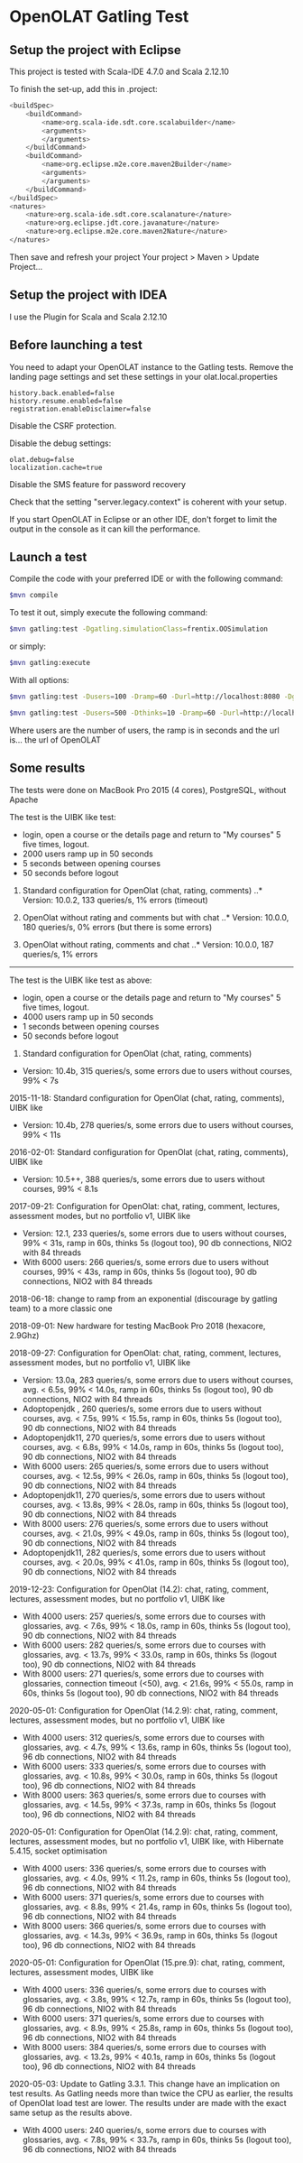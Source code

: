 # OpenOLAT Gatling Test


## Setup the project with Eclipse

This project is tested with Scala-IDE 4.7.0 and Scala 2.12.10

To finish the set-up, add this in .project:

```bash
<buildSpec>
	<buildCommand>
		<name>org.scala-ide.sdt.core.scalabuilder</name>
		<arguments>
		</arguments>
	</buildCommand>
	<buildCommand>
		<name>org.eclipse.m2e.core.maven2Builder</name>
		<arguments>
		</arguments>
	</buildCommand>
</buildSpec>
<natures>
	<nature>org.scala-ide.sdt.core.scalanature</nature>
	<nature>org.eclipse.jdt.core.javanature</nature>
	<nature>org.eclipse.m2e.core.maven2Nature</nature>
</natures> 
```
	
Then save and refresh your project Your project > Maven > Update Project...

## Setup the project with IDEA

I use the Plugin for Scala and Scala 2.12.10

## Before launching a test

You need to adapt your OpenOLAT instance to the Gatling tests. Remove the landing page
settings and set these settings in your olat.local.properties

```
history.back.enabled=false
history.resume.enabled=false
registration.enableDisclaimer=false
```

Disable the CSRF protection.

Disable the debug settings:

```
olat.debug=false
localization.cache=true
```

Disable the SMS feature for password recovery

Check that the setting "server.legacy.context" is coherent with your setup.

If you start OpenOLAT in Eclipse or an other IDE, don't forget to limit the 
output in the console as it can kill the performance.

## Launch a test

Compile the code with your preferred IDE or with the following command:

```bash
$mvn compile
```

To test it out, simply execute the following command:

```bash
$mvn gatling:test -Dgatling.simulationClass=frentix.OOSimulation
```

or simply:

```bash
$mvn gatling:execute
```

With all options:

```bash
$mvn gatling:test -Dusers=100 -Dramp=60 -Durl=http://localhost:8080 -Dgatling.simulationClass=frentix.OOSimulation
```

```bash
$mvn gatling:test -Dusers=500 -Dthinks=10 -Dramp=60 -Durl=http://localhost:8081 -Dgatling.simulationClass=frentix.QTI21Simulation
```

Where users are the number of users, the ramp is in seconds and the url is... the url of OpenOLAT

## Some results

The tests were done  on MacBook Pro 2015 (4 cores), PostgreSQL, without Apache

The test is the UIBK like test:
- login, open a course or the details page and return to "My courses" 5 five times, logout.
- 2000 users ramp up in 50 seconds
- 5 seconds between opening courses
- 50 seconds before logout

1. Standard configuration for OpenOlat (chat, rating, comments)
..* Version: 10.0.2, 133 queries/s, 1% errors (timeout)

2. OpenOlat without rating and comments but with chat
..* Version: 10.0.0, 180 queries/s, 0% errors (but there is some errors)
   
3. OpenOlat without rating, comments and chat
..* Version: 10.0.0, 187 queries/s, 1% errors

--------------------------------------------------

The test is the UIBK like test as above:
- login, open a course or the details page and return to "My courses" 5 five times, logout.
- 4000 users ramp up in 50 seconds
- 1 seconds between opening courses
- 50 seconds before logout

1. Standard configuration for OpenOlat (chat, rating, comments)
- Version: 10.4b, 315 queries/s, some errors due to users without courses, 99% < 7s
   

2015-11-18: Standard configuration for OpenOlat (chat, rating, comments), UIBK like
- Version: 10.4b, 278 queries/s, some errors due to users without courses, 99% < 11s
   
2016-02-01: Standard configuration for OpenOlat (chat, rating, comments), UIBK like
- Version: 10.5++, 388 queries/s, some errors due to users without courses, 99% < 8.1s
 
2017-09-21: Configuration for OpenOlat: chat, rating, comment, lectures, assessment modes, but no portfolio v1, UIBK like
- Version: 12.1, 233 queries/s, some errors due to users without courses, 99% < 31s, ramp in 60s, thinks 5s (logout too), 90 db connections, NIO2 with 84 threads
- With 6000 users: 266 queries/s, some errors due to users without courses, 99% < 43s, ramp in 60s, thinks 5s (logout too), 90 db connections, NIO2 with 84 threads
   
2018-06-18: change to ramp from an exponential (discourage by gatling team) to a more classic one

2018-09-01: New hardware for testing MacBook Pro 2018 (hexacore, 2.9Ghz)

2018-09-27: Configuration for OpenOlat: chat, rating, comment, lectures, assessment modes, but no portfolio v1, UIBK like
- Version: 13.0a,  283 queries/s, some errors due to users without courses, avg. <  6.5s, 99% < 14.0s, ramp in 60s, thinks 5s (logout too), 90 db connections, NIO2 with 84 threads
- Adoptopenjdk  ,  260 queries/s, some errors due to users without courses, avg. <  7.5s, 99% < 15.5s, ramp in 60s, thinks 5s (logout too), 90 db connections, NIO2 with 84 threads
- Adoptopenjdk11,  270 queries/s, some errors due to users without courses, avg. <  6.8s, 99% < 14.0s, ramp in 60s, thinks 5s (logout too), 90 db connections, NIO2 with 84 threads
- With 6000 users: 265 queries/s, some errors due to users without courses, avg. < 12.5s, 99% < 26.0s, ramp in 60s, thinks 5s (logout too), 90 db connections, NIO2 with 84 threads
- Adoptopenjdk11,  270 queries/s, some errors due to users without courses, avg. < 13.8s, 99% < 28.0s, ramp in 60s, thinks 5s (logout too), 90 db connections, NIO2 with 84 threads
- With 8000 users: 276 queries/s, some errors due to users without courses, avg. < 21.0s, 99% < 49.0s, ramp in 60s, thinks 5s (logout too), 90 db connections, NIO2 with 84 threads
- Adoptopenjdk11,  282 queries/s, some errors due to users without courses, avg. < 20.0s, 99% < 41.0s, ramp in 60s, thinks 5s (logout too), 90 db connections, NIO2 with 84 threads

2019-12-23: Configuration for OpenOlat (14.2): chat, rating, comment, lectures, assessment modes, but no portfolio v1, UIBK like
- With 4000 users: 257 queries/s, some errors due to courses with glossaries, avg. < 7.6s, 99% < 18.0s, ramp in 60s, thinks 5s (logout too), 90 db connections, NIO2 with 84 threads
- With 6000 users: 282 queries/s, some errors due to courses with glossaries, avg. < 13.7s, 99% < 33.0s, ramp in 60s, thinks 5s (logout too), 90 db connections, NIO2 with 84 threads
- With 8000 users: 271 queries/s, some errors due to courses with glossaries, connection timeout (<50), avg. < 21.6s, 99% < 55.0s, ramp in 60s, thinks 5s (logout too), 90 db connections, NIO2 with 84 threads

2020-05-01: Configuration for OpenOlat (14.2.9): chat, rating, comment, lectures, assessment modes, but no portfolio v1, UIBK like
- With 4000 users: 312 queries/s, some errors due to courses with glossaries, avg. < 4.7s, 99% < 13.6s, ramp in 60s, thinks 5s (logout too), 96 db connections, NIO2 with 84 threads
- With 6000 users: 333 queries/s, some errors due to courses with glossaries, avg. < 10.8s, 99% < 30.0s, ramp in 60s, thinks 5s (logout too), 96 db connections, NIO2 with 84 threads
- With 8000 users: 363 queries/s, some errors due to courses with glossaries, avg. < 14.5s, 99% < 37.3s, ramp in 60s, thinks 5s (logout too), 96 db connections, NIO2 with 84 threads

2020-05-01: Configuration for OpenOlat (14.2.9): chat, rating, comment, lectures, assessment modes, but no portfolio v1, UIBK like, with Hibernate 5.4.15, socket optimisation
- With 4000 users: 336 queries/s, some errors due to courses with glossaries, avg. < 4.0s, 99% < 11.2s, ramp in 60s, thinks 5s (logout too), 96 db connections, NIO2 with 84 threads
- With 6000 users: 371 queries/s, some errors due to courses with glossaries, avg. < 8.8s, 99% < 21.4s, ramp in 60s, thinks 5s (logout too), 96 db connections, NIO2 with 84 threads
- With 8000 users: 366 queries/s, some errors due to courses with glossaries, avg. < 14.3s, 99% < 36.9s, ramp in 60s, thinks 5s (logout too), 96 db connections, NIO2 with 84 threads

2020-05-01: Configuration for OpenOlat (15.pre.9): chat, rating, comment, lectures, assessment modes, UIBK like
- With 4000 users: 336 queries/s, some errors due to courses with glossaries, avg. < 3.8s, 99% < 12.7s, ramp in 60s, thinks 5s (logout too), 96 db connections, NIO2 with 84 threads
- With 6000 users: 371 queries/s, some errors due to courses with glossaries, avg. < 8.9s, 99% < 25.8s, ramp in 60s, thinks 5s (logout too), 96 db connections, NIO2 with 84 threads
- With 8000 users: 384 queries/s, some errors due to courses with glossaries, avg. < 13.2s, 99% < 40.1s, ramp in 60s, thinks 5s (logout too), 96 db connections, NIO2 with 84 threads

2020-05-03: Update to Gatling 3.3.1. This change have an implication on test results. As Gatling needs more than twice the CPU as earlier, the results of OpenOlat load test are lower. The results under are made with the exact same setup as the results above.
- With 4000 users: 240 queries/s, some errors due to courses with glossaries, avg. < 7.8s, 99% < 33.7s, ramp in 60s, thinks 5s (logout too), 96 db connections, NIO2 with 84 threads





